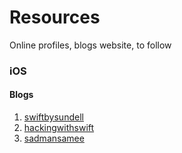 # Resources
Online profiles, blogs website,  to follow


### iOS

#### Blogs
1.  [swiftbysundell](https://www.swiftbysundell.com/articles/)
2.  [hackingwithswift](https://www.hackingwithswift.com/)
3.  [sadmansamee](https://www.sadmansamee.blog/how_to_be_intermediate_ios_dev/)



